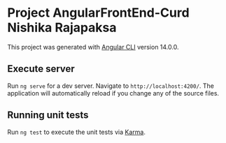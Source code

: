 # Project AngularFrontEnd-Curd Nishika Rajapaksa

This project was generated with [Angular CLI](https://github.com/angular/angular-cli) version 14.0.0.

## Execute server

Run `ng serve` for a dev server. Navigate to `http://localhost:4200/`. The application will automatically reload if you change any of the source files.



## Running unit tests

Run `ng test` to execute the unit tests via [Karma](https://karma-runner.github.io).


